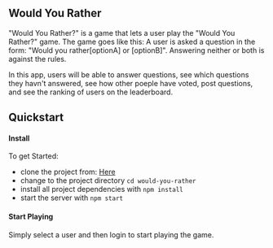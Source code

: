 ## Would You Rather 
"Would You Rather?" is a game that lets a user play the "Would You Rather?" game. The game goes like this: A user is asked a question in the form: "Would you rather[optionA] or [optionB]". Answering neither or both is against the rules.

In this app, users will be able to answer questions, see which questions they havn't answered, see how other poeple have voted, post questions, and see the ranking of users on the leaderboard.

## Quickstart
#### Install
To get Started:
* clone the project from: [Here](https://github.com/oahmaro/would-you-rather.git)
* change to the project directory `cd would-you-rather`
* install all project dependencies with `npm install`
* start the server with `npm start`

#### Start Playing
Simply select a user and then login to start playing the game.
